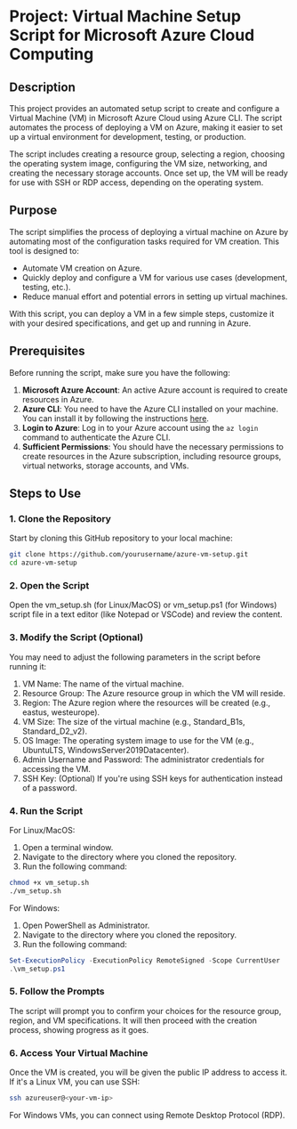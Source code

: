 # Project: Virtual Machine Setup Script for Microsoft Azure Cloud Computing

## Description
This project provides an automated setup script to create and configure a Virtual Machine (VM) in Microsoft Azure Cloud using Azure CLI. The script automates the process of deploying a VM on Azure, making it easier to set up a virtual environment for development, testing, or production.

The script includes creating a resource group, selecting a region, choosing the operating system image, configuring the VM size, networking, and creating the necessary storage accounts. Once set up, the VM will be ready for use with SSH or RDP access, depending on the operating system.

## Purpose
The script simplifies the process of deploying a virtual machine on Azure by automating most of the configuration tasks required for VM creation. This tool is designed to:
- Automate VM creation on Azure.
- Quickly deploy and configure a VM for various use cases (development, testing, etc.).
- Reduce manual effort and potential errors in setting up virtual machines.

With this script, you can deploy a VM in a few simple steps, customize it with your desired specifications, and get up and running in Azure.

## Prerequisites
Before running the script, make sure you have the following:
1. **Microsoft Azure Account**: An active Azure account is required to create resources in Azure.
2. **Azure CLI**: You need to have the Azure CLI installed on your machine. You can install it by following the instructions [here](https://learn.microsoft.com/en-us/cli/azure/install-azure-cli).
3. **Login to Azure**: Log in to your Azure account using the `az login` command to authenticate the Azure CLI.
4. **Sufficient Permissions**: You should have the necessary permissions to create resources in the Azure subscription, including resource groups, virtual networks, storage accounts, and VMs.

## Steps to Use

### 1. Clone the Repository
Start by cloning this GitHub repository to your local machine:
```bash
git clone https://github.com/yourusername/azure-vm-setup.git
cd azure-vm-setup
```
### 2. Open the Script

Open the vm_setup.sh (for Linux/MacOS) or vm_setup.ps1 (for Windows) script file in a text editor (like Notepad or VSCode) and review the content.

### 3. Modify the Script (Optional)

You may need to adjust the following parameters in the script before running it:

1. VM Name: The name of the virtual machine.
2. Resource Group: The Azure resource group in which the VM will reside.
3. Region: The Azure region where the resources will be created (e.g., eastus, westeurope).
4. VM Size: The size of the virtual machine (e.g., Standard_B1s, Standard_D2_v2).
5. OS Image: The operating system image to use for the VM (e.g., UbuntuLTS, WindowsServer2019Datacenter).
6. Admin Username and Password: The administrator credentials for accessing the VM.
7. SSH Key: (Optional) If you're using SSH keys for authentication instead of a password.

### 4. Run the Script

For Linux/MacOS:
1. Open a terminal window.
2. Navigate to the directory where you cloned the repository.
3. Run the following command:

```bash
chmod +x vm_setup.sh
./vm_setup.sh
```

For Windows:
1. Open PowerShell as Administrator.
2. Navigate to the directory where you cloned the repository.
3. Run the following command:

```powershell
Set-ExecutionPolicy -ExecutionPolicy RemoteSigned -Scope CurrentUser
.\vm_setup.ps1
```

### 5. Follow the Prompts

The script will prompt you to confirm your choices for the resource group, region, and VM specifications. It will then proceed with the creation process, showing progress as it goes.

### 6. Access Your Virtual Machine

Once the VM is created, you will be given the public IP address to access it. If it's a Linux VM, you can use SSH:
```bash
ssh azureuser@<your-vm-ip>
```

For Windows VMs, you can connect using Remote Desktop Protocol (RDP).

### 
